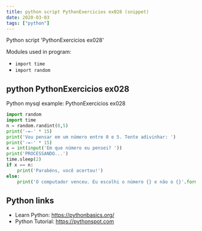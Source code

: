 ```yaml
---
title: python script PythonExercicios ex028 (snippet)
date: 2020-03-03
tags: ["python"]
---
```

Python script 'PythonExercicios ex028'


Modules used in program: 
* `import time`
* `import random`

## python PythonExercicios ex028

Python mysql example: PythonExercicios ex028

```python
import random
import time
n = random.randint(0,5)
print('-=-' * 15)
print('Vou pensar em um número entre 0 e 5. Tente adivinhar: ')
print('-=-' * 15)
x = int(input('Em que número eu pensei? '))
print('PROCESSANDO...')
time.sleep(2)
if x == n:
    print('Parabéns, você acertou!')
else:
    print('O computador venceu. Eu escolhi o número {} e não o {}'.format(n, x))

```

## Python links

- Learn Python: https://pythonbasics.org/
- Python Tutorial: https://pythonspot.com
